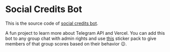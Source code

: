# Social Credits Bot

This is the source code of [social credits bot](https://t.me/socialFCCbot).

A fun project to learn more about Telegram API and Vercel. You can add this bot to any group chat with admin rights and use [this](https://t.me/addstickers/PoohSocialCredit) sticker pack to give members of that group scores based on their behavior 😉.
